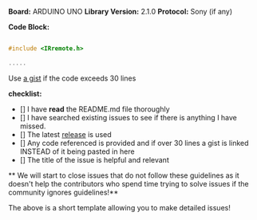 **Board:** ARDUINO UNO
**Library Version:** 2.1.0
**Protocol:** Sony (if any)

**Code Block:**
```c

#include <IRremote.h> 

.....

```

Use [a gist](gist.github.com) if the code exceeds 30 lines

**checklist:**
- [] I have **read** the README.md file thoroughly
- [] I have searched existing issues to see if there is anything I have missed.
- [] The latest [release](https://github.com/z3t0/Arduino-IRremote/releases/latest) is used
- [] Any code referenced is provided and if over 30 lines a gist is linked INSTEAD of it being pasted in here
- [] The title of the issue is helpful and relevant 

** We will start to close issues that do not follow these guidelines as it doesn't help the contributors who spend time trying to solve issues if the community ignores guidelines!**

The above is a short template allowing you to make detailed issues!
